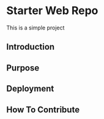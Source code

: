 # Starter Web Repo

This is a simple project

## Introduction

## Purpose

## Deployment

## How To Contribute